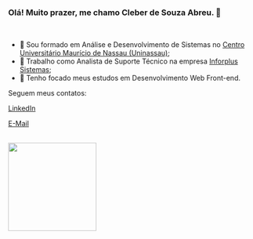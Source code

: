 ### **Olá! Muito prazer, me chamo Cleber de Souza Abreu.** 👋

<br>

- 📖 Sou formado em Análise e Desenvolvimento de Sistemas no [Centro Universitário Maurício de Nassau (Uninassau)](https://www.uninassau.edu.br/);
- 🔭 Trabalho como Analista de Suporte Técnico na empresa [Inforplus Sistemas](https://www.inforplus.com.br/);
- 🎯 Tenho focado meus estudos em Desenvolvimento Web Front-end.

<p>Seguem meus contatos:</p>

<a href="https://www.linkedin.com/in/cleber-souza-abreu/" target="_blank">LinkedIn</a>

<a href = "mailto:cleber.souza.abreu@gmail.com" target="_blank">E-Mail</a>

<br>

<div>
  <a href="https://github.com/cleberabreu87">
    <img height="180em" src="https://github-readme-stats.vercel.app/api/top-langs/?username=cleberabreu87&layout=compact&langs_count=7&theme=dracula"/>
  </a>
</div>
